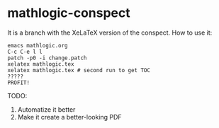 mathlogic-conspect
==================
It is a branch with the XeLaTeX version of the conspect. How to use it:

```
emacs mathlogic.org
C-c C-e l l
patch -p0 -i change.patch
xelatex mathlogic.tex
xelatex mathlogic.tex # second run to get TOC
?????
PROFIT!
```

TODO:

1. Automatize it better
2. Make it create a better-looking PDF
